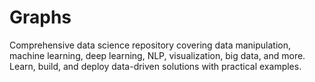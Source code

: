 # Graphs
Comprehensive data science repository covering data manipulation, machine learning, deep learning, NLP, visualization, big data, and more. Learn, build, and deploy data-driven solutions with practical examples.
